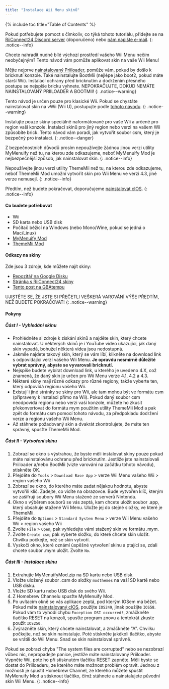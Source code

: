 ```yaml
---
title: "Instalace Wii Menu skinů"
---
```


{% include toc title="Table of Contents" %}

Pokud potřebujete pomoct s čímkoliv, co týká tohoto tutoriálu, přidejte se na [RiiConnect24 Discord server](https://discord.gg/rc24) (doporučeno) nebo [nám napište e-mail](mailto:support@riiconnect24.net).
{: .notice--info}

Chcete nahradit nudné bílé výchozí prostředí vašeho Wii Menu nečím neobyčejným? Tento návod vám pomůže aplikovat skin na vaše Wii Menu!

Mějte nejprve [nainstalovaný Priiloader](priiloader), pomůže vám, pokud by došlo k bricknutí konzole. Také nainstalujte BootMii (nejlépe jako boot2, pokud máte starší Wii). Instalací ochrany před bricknutím a dodržením přesného postupu se nejspíše bricku vyhnete. NEPOKRAČUJTE, DOKUD NEMÁTE NAINSTALOVANÝ PRIILOADER A BOOTMII!
{: .notice--warning}

Tento návod je určen pouze pro klasické Wii. Pokud se chystáte nainstalovat skin na vWii (Wii U), postupujte podle [tohoto návodu](themes-vwii).
{: .notice--warning}

Instalujte pouze skiny speciálně naformátované pro vaše Wii a určené pro region vaší konzole. Instalací skinů pro jiný region nebo verzi na vašem Wii způsobíte brick. Tento návod vám poradí, jak vytvořit soubor csm, který je bezpečný pro instalaci.
{: .notice--danger}

Z bezpečnostních důvodů prosím nepoužívejte žádnou jinou verzi utility MyMenuify než tu, na kterou zde odkazujeme, neboť MyMenuify Mod je nejbezpečnější způsob, jak nainstalovat skin.
{: .notice--info}

Nepoužívejte jinou verzi utility ThemeMii než tu, na kterou zde odkazujeme, neboť ThemeMii Mod umožní vytvořit skin pro Wii Menu ve verzi 4.3, jiné verze nemusejí.
{: .notice--info}

Předtím, než budete pokračovat, doporučujeme [nainstalovat cIOS](cios).
{: .notice--info}

#### Co budete potřebovat

* Wii
* SD karta nebo USB disk
* Počítač běžící na Windows (nebo Mono/Wine, pokud se jedná o Mac/Linux)
* [MyMenuify Mod](https://hbb1.oscwii.org/hbb/MyMenuifyMod/MyMenuifyMod.zip)
* [ThemeMii Mod](/assets/files/New_ThemeMii_MOD.zip)

#### Odkazy na skiny

Zde jsou 3 zdroje, kde můžete najít skiny:

* [Repozitář na Google Disku](https://drive.google.com/drive/folders/19tyeVQ--bJ0ZUTNg5yvAGvc3G4-euEpm?usp=sharing)
* [Stránka s RiiConnect24 skiny](https://rc24.xyz/goodies/themes/)
* [Tento post na GBAtempu](https://gbatemp.net/threads/wii-theme-team-creations-v2.336596/)

UJISTĚTE SE, ŽE JSTE SI PŘEČETLI VEŠKERÁ VAROVÁNÍ VÝŠE PŘEDTÍM, NEŽ BUDETE POKRAČOVAT!
{: .notice--warning}

#### Pokyny

##### Část I - Vyhledání skinu

* Prohlédněte si zdroje k získání skinů a najděte skin, který chcete nainstalovat. U některých skinů je i YouTube video ukazující, jak daný skin vypadá, bohužel některá videa jsou nedostupná.
* Jakmile najdete takový skin, který se vám líbí, klikněte na download link s odpovídající verzí vašeho Wii Menu. **Je opravdu nesmírně důležité vybrat správný, abyste se vyvarovali bricknutí.**
* Nejspíše budete vybírat download link, u kterého je uvedeno 4.X, což znamená, že daný skin je určen pro Wii Menu verze 4.1, 4.2 a 4.3.
* Některé skiny mají různé odkazy pro různé regiony, takže vyberte ten, který odpovídá regionu vašeho Wii.
* Existují i jiné stránky se skiny pro Wii, ale tam mohou být ve formátu csm (připraveny k instalaci přímo na Wii). Pokud daný soubor csm neodpovídá regionu nebo verzi vaší konzole, můžete ho zkusit překonvertovat do formátu mym použitím utility ThemeMii Mod a pak zpět do formátu csm pomocí tohoto návodu, za předpokladu dodržení verze a regionu vašeho Wii Menu.
* Až stáhnete požadovaný skin a dvakrát zkontrolujete, že máte ten správný, spusťte ThemeMii Mod.

##### Část II - Vytvoření skinu

1. Zobrazí se okno s výstrahou, že byste měli instalovat skiny pouze pokud máte nainstalovánu ochranu před bricknutím. Jestliže jste nainstalovali Priiloader a/nebo BootMii (vizte varování na začátku tohoto návodu), stiskněte OK.
2. Přejděte do `Tools` > `Download Base App` > verze Wii Menu vašeho Wii > region vašeho Wii
3. Zobrazí se okno, do kterého máte zadat nějakou hodnotu, abyste vytvořili klíč. Zadejte, co vidíte na obrazovce. Bude vytvořen klíč, kterým se zašifrují soubory Wii Menu stažené ze serverů Nintenda.
4. Okno s výběrem souborů se vás zeptá, kam chcete uložit soubor .app, který obsahuje stažené Wii Menu. Uložte jej do stejné složky, ve které je ThemeMii.
5. Přejděte do `Options` > `Standard System Menu` > verze Wii Menu vašeho Wii > region vašeho Wii
6. Zvolte `File` > `Open`, pak vyhledejte vámi stažený skin ve formátu .mym.
7. Zvolte `Create csm`, pak vyberte složku, do které chcete skin uložit. Chvilku počkejte, než se skin vytvoří.
8. Vyskočí okno, které oznámí úspěšné vytvoření skinu a ptající se, zdali chcete soubor .mym uložit. Zvolte `No`.

##### Část III - Instalace skinu

1. Extrahujte MyMenuifyMod.zip na SD kartu nebo USB disk.
2. Vložte uložený soubor .csm do složky `modthemes` na vaší SD kartě nebo USB disku.
3. Vložte SD kartu nebo USB disk do svého Wii.
4. Z Homebrew Channelu spusťte MyMenuify Mod.
5. Po uvítacím okně se vás aplikace zeptá, pod kterým IOSem má běžet. Pokud máte [nainstalovaný cIOS](cios), použijte `IOS249`, jinak použijte `IOS58`. Pokud vám to vyhodí chybu `Exception DSI occurred!`, zmáčkněte tlačítko RESET na konzoli, spusťte program znovu a tentokrát zkuste použit `IOS250`.
6. Zvýrazněte skin, který chcete nainstalovat, a zmáčkněte "A". Chvilku počkejte, než se skin nainstaluje. Poté stiskněte jakékoli tlačítko, abyste se vrátili do Wii Menu. Snad se skin nainstaloval správně.

Pokud se zobrazí chyba "The system files are corrupted" nebo se nezobrazí vůbec nic, nepropadejte panice, jestliže máte nainstalovaný Priiloader. Vypněte Wii, poté ho při stisknutém tlačítku RESET zapněte. Měli byste se dostat do Priiloaderu, ze kterého máte možnost problém opravit. Jednou z možností je spustit Homebrew Channel, ze kterého můžete spustit MyMenuify Mod a stisknout tlačítko, čímž stáhnete a nainstalujete původní skin Wii Menu.
{: .notice--info}
